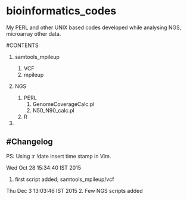 # bioinformatics_codes
My PERL and other UNIX based codes developed while analysing NGS, microarray other data.

#CONTENTS

1. samtools_mpileup
	1. VCF
	2. mpileup
2. NGS
	1. PERL
		1. GenomeCoverageCalc.pl
		2. N50_N90_calc.pl
	2. R

3. 


#Changelog
----------------------------
PS: Using :r !date insert time stamp in Vim.

Wed Oct 28 15:34:40 IST 2015
1. first script added; samtools_mpileup/vcf

Thu Dec  3 13:03:46 IST 2015
2. Few NGS scripts added




